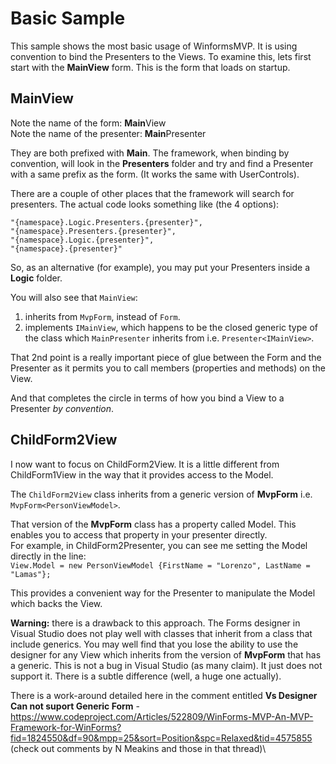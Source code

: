 # Basic Sample

This sample shows the most basic usage of WinformsMVP. It is using convention to bind the Presenters to the Views. To examine this, lets first start with the **MainView** form. This is the form that loads on startup.

## MainView

Note the name of the form: **Main**View  
Note the name of the presenter: **Main**Presenter

They are both prefixed with **Main**. The framework, when binding by convention, will look in the **Presenters** folder and try and find a Presenter with a same prefix as the form. (It works the same with UserControls).

There are a couple of other places that the framework will search for presenters. The actual code looks something like (the 4 options):

    "{namespace}.Logic.Presenters.{presenter}",
    "{namespace}.Presenters.{presenter}",
    "{namespace}.Logic.{presenter}",
    "{namespace}.{presenter}"

So, as an alternative (for example), you may put your Presenters inside a **Logic** folder.

You will also see that `MainView`:

1.  inherits from `MvpForm`, instead of `Form`.
2.  implements `IMainView`, which happens to be the closed generic type of the class which `MainPresenter` inherits from i.e. `Presenter<IMainView>`.

That 2nd point is a really important piece of glue between the Form and the Presenter as it permits you to call members (properties and methods) on the View.

And that completes the circle in terms of how you bind a View to a Presenter _by convention_.

## ChildForm2View

I now want to focus on ChildForm2View. It is a little different from ChildForm1View in the way that it provides access to the Model.

The `ChildForm2View` class inherits from a generic version of **MvpForm** i.e. `MvpForm<PersonViewModel>`.

That version of the **MvpForm** class has a property called Model. This enables you to access that property in your presenter directly.  
For example, in ChildForm2Presenter, you can see me setting the Model directly in the line:  
`View.Model = new PersonViewModel {FirstName = "Lorenzo", LastName = "Lamas"};`

This provides a convenient way for the Presenter to manipulate the Model which backs the View.

**Warning:** there is a drawback to this approach. The Forms designer in Visual Studio does not play well with classes that inherit from a class that include generics. You may well find that you lose the ability to use the designer for any View which inherits from the version of **MvpForm** that has a generic. This is not a bug in Visual Studio (as many claim). It just does not support it. There is a subtle difference (well, a huge one actually).

There is a work-around detailed here in the comment entitled **Vs Designer Can not suport Generic Form** - https://www.codeproject.com/Articles/522809/WinForms-MVP-An-MVP-Framework-for-WinForms?fid=1824550&df=90&mpp=25&sort=Position&spc=Relaxed&tid=4575855 (check out comments by N Meakins and those in that thread)\

